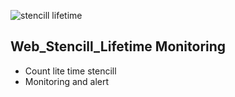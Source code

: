 
![stencill lifetime](https://github.com/ThanawawEikQ/Web_Stencill_Lifetime/assets/114007549/e30f6908-e717-48f4-b9f1-53aea9d5cd9b)

## Web_Stencill_Lifetime Monitoring
* Count lite time stencill
* Monitoring and alert
